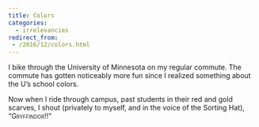```yaml
---
title: Colors
categories:
  - irrelevancies
redirect_from:
 - /2016/12/colors.html
---
```



I bike through the University of Minnesota on my regular commute. The commute has gotten noticeably more fun since I realized something about the U’s school colors.

Now when I ride through campus, past students in their red and gold scarves, I shout (privately to myself, and in the voice of the Sorting Hat), “<span class="smallcaps">Gryffindor</span>!!”
